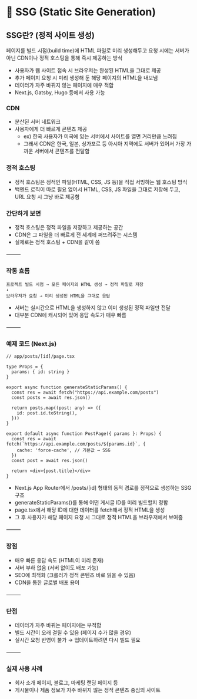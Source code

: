 # 🧱 SSG (Static Site Generation)

## SSG란? (정적 사이트 생성)
페이지를 빌드 시점(build time)에 HTML 파일로 미리 생성해두고 요청 시에는 서버가 아닌 CDN이나 정적 호스팅을 통해 즉시 제공하는 방식
- 사용자가 웹 사이트 접속 시 브라우저는 완성된 HTML을 그대로 제공
- 추가 페이지 요청 시 미리 생성해 둔 해당 페이지의 HTML을 내보냄
- 데이터가 자주 바뀌지 않는 페이지에 매우 적합
- Next.js, Gatsby, Hugo 등에서 사용 가능

### CDN
- 분산된 서버 네트워크
- 사용자에게 더 빠르게 콘텐츠 제공
  - ex) 한국 사용자가 미국에 있는 서버에서 사이트를 열면 거리만큼 느려짐
  - 그래서 CDN은 한국, 일본, 싱가포르 등 아시아 지역에도 서버가 있어서 가장 가까운 서버에서 콘텐츠를 전달함
 
### 정적 호스팅
- 정적 호스팅은 정적인 파일(HTML, CSS, JS 등)을 직접 서빙하는 웹 호스팅 방식
- 백엔드 로직이 따로 필요 없어서 HTML, CSS, JS 파일을 그대로 저장해 두고, URL 요청 시 그냥 바로 제공함

### 간단하게 보면
- 정적 호스팅은 정적 파일을 저장하고 제공하는 공간
- CDN은 그 파일을 더 빠르게 전 세계에 퍼뜨려주는 시스템
- 실제로는 정적 호스팅 + CDN을 같이 씀

  
⸻

### 작동 흐름
```
프로젝트 빌드 시점 → 모든 페이지의 HTML 생성 → 정적 파일로 저장
↓
브라우저가 요청 → 미리 생성된 HTML을 그대로 응답
```
- 서버는 실시간으로 HTML을 생성하지 않고 이미 생성된 정적 파일만 전달
- 대부분 CDN에 캐시되어 있어 응답 속도가 매우 빠름

⸻

### 예제 코드 (Next.js)
```
// app/posts/[id]/page.tsx

type Props = {
  params: { id: string }
}

export async function generateStaticParams() {
  const res = await fetch("https://api.example.com/posts")
  const posts = await res.json()

  return posts.map((post: any) => ({
    id: post.id.toString(),
  }))
}

export default async function PostPage({ params }: Props) {
  const res = await fetch(`https://api.example.com/posts/${params.id}`, {
    cache: 'force-cache', // 기본값 → SSG
  })
  const post = await res.json()

  return <div>{post.title}</div>
}
```
- Next.js App Router에서 /posts/[id] 형태의 동적 경로를 정적으로 생성하는 SSG 구조
- generateStaticParams()를 통해 어떤 게시글 ID를 미리 빌드할지 정함
- page.tsx에서 해당 ID에 대한 데이터를 fetch해서 정적 HTML을 생성
- 그 후 사용자가 해당 페이지 요청 시 그대로 정적 HTML을 브라우저에서 보여줌

⸻

### 장점
- 매우 빠른 응답 속도 (HTML이 미리 존재)
- 서버 부하 없음 (서버 없이도 배포 가능)
- SEO에 최적화 (크롤러가 정적 콘텐츠 바로 읽을 수 있음)
- CDN을 통한 글로벌 배포 용이

⸻

### 단점
- 데이터가 자주 바뀌는 페이지에는 부적합
- 빌드 시간이 오래 걸릴 수 있음 (페이지 수가 많을 경우)
- 실시간 요청 반영이 불가 → 업데이트하려면 다시 빌드 필요

⸻

### 실제 사용 사례
- 회사 소개 페이지, 블로그, 마케팅 랜딩 페이지 등
- 게시물이나 제품 정보가 자주 바뀌지 않는 정적 콘텐츠 중심의 사이트
